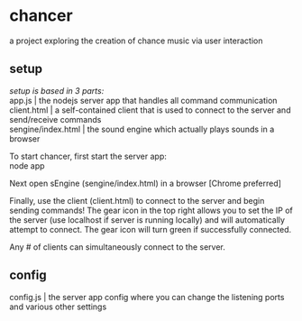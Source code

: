 # chancer
a project exploring the creation of chance music via user interaction

## setup
<i>setup is based in 3 parts:</i><br>
app.js | the nodejs server app that handles all command communication<br>
client.html | a self-contained client that is used to connect to the server and send/receive commands<br>
sengine/index.html | the sound engine which actually plays sounds in a browser

To start chancer, first start the server app:<br>
node app

Next open sEngine (sengine/index.html) in a browser [Chrome preferred]

Finally, use the client (client.html) to connect to the server and begin sending commands! The gear icon in the top right allows you to set the IP of the server (use localhost if server is running locally) and will automatically attempt to connect.  The gear icon will turn green if successfully connected.  

Any # of clients can simultaneously connect to the server.

## config
config.js | the server app config where you can change the listening ports and various other settings
